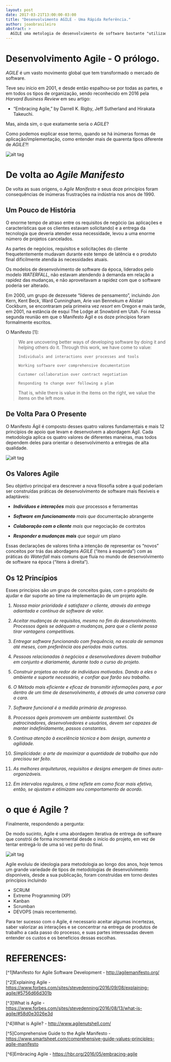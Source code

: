 ```yaml
---
layout: post
date: 2017-03-21T13:00:00-03:00
title: "Desenvolvimento AGILE - Uma Rápida Referência."
author: joaobrasileiro
abstract: >
  AGILE uma metologia de desenvolvimento de software bastante "utilizada" e difundida no mercado. Vamos explorar um pouco e buscar a essência da filosofia AGILE fazendo um breve overview de seus valores e principios básicos.
---
```



# Desenvolvimento Agile - O prólogo.

_AGILE_ é um vasto movimento global que tem transformado o mercado de software.

Teve seu início em 2001, e desde então espalhou-se por todas as partes, e em todos os tipos de organização, sendo reconhecido em 2016 pela _Harvard Business Review_ em seu artigo:

   - “Embracing Agile,” by Darrell K. Rigby, Jeff Sutherland and Hirakata Takeuchi.

Mas, ainda sim, o que exatamente seria o _AGILE_?

Como podemos explicar esse termo, quando se há inúmeras formas de aplicação/implementação, como entender mais de quarenta tipos diferente de _AGILE_?!

![alt tag](/MD/AGILE/PRINCIPLES/img/Agile-40-flavors.jpg)

# De volta ao _Agile Manifesto_

De volta as suas origens, o _Agile Manifesto_ e seus doze princípios foram consequências de inúmeras frustrações na indústria nos anos de 1990.

## Um Pouco de História

O enorme tempo de atraso entre os requisitos de negócio (as aplicações e características que os clientes estavam solicitando) e a entrega da tecnologia que deveria atender essa necessidade, levou a uma enorme número de projetos cancelados.

As partes de negócios, requisitos e solicitações do cliente frequetentemente mudavam durante este tempo de latência e o produto final dificilmente atendia às necessidades atuais.

Os modelos de desenvolvimento de software da época, liderados pelo modelo _WATERFALL_, não estavam atendendo à demanda em relação a rapidez das mudanças, e não aproveitavam a rapidez com que o software poderia ser alterado.

Em 2000, um grupo de dezessete “líderes de pensamento”, incluindo Jon Kern, Kent Beck, Ward Cunningham, Arie van Bennekum e Alistair Cockburn, se encontraram pela primeira vez _resort_ em Oregon e mais tarde, em 2001, na estância de esqui The Lodge at Snowbird em Utah.
Foi nessa segunda reunião em que o Manifesto Ágil e os doze princípios foram formalmente escritos.

O Manifesto [1]:
>We are uncovering better ways of developing software by doing it and helping others do it. Through this work, we have come to value:
>
>     Individuals and interactions over processes and tools
>
>     Working software over comprehensive documentation
>
>     Customer collaboration over contract negotiation
>
>     Responding to change over following a plan
>
>That is, while there is value in the items on the right, we value the items on the left more.

## De Volta Para O Presente

O Manifesto Ágil é composto desses quatro valores fundamentais e mais 12 princípios de apoio que levam e desenvolvem a abordagem Ágil.
Cada metodologia aplica os quatro valores de diferentes maneiras, mas todos dependem deles para orientar o desenvolvimento a entregas de alta qualidade.

![alt tag](/MD/AGILE/PRINCIPLES/img/agile-flow.jpg)

## Os Valores Agile

Seu objetivo principal era descrever a nova filosofia sobre a qual poderiam ser construídas práticas de desenvolvimento de software mais flexíveis e adaptáveis:

   - _**Indivíduos e interações** mais que_ processos e ferramentas
    
   - _**Software em funcionamento** mais que_ documentação abrangente
    
   - _**Colaboração com o cliente** mais que_ negociação de contratos
    
   - _**Responder a mudanças mais** que_ seguir um plano

Essas declarações de valores tinha a intenção de representar os “novos” conceitos por trás das abordagens _AGILE_ (“itens à esquerda”) com as práticas do _Waterfall_ mais comuns que fluía no mundo de desenvolvimento de software na época (“itens à direita”).

## Os 12 Princípios

Esses princípios são um grupo de conceitos guias, com o propósito de ajudar e dar suporte ao time na implementação de um projeto agile.

   1. _Nossa maior prioridade é satisfazer o cliente, através da entrega adiantada e contínua de software de valor._

   2. _Aceitar mudanças de requisitos, mesmo no fim do desenvolvimento. Processos ágeis se adéquam a mudanças, para que o cliente possa tirar vantagens competitivas._

   3. _Entregar software funcionando com frequência, na escala de semanas até meses, com preferência aos períodos mais curtos._

   4. _Pessoas relacionadas à negócios e desenvolvedores devem trabalhar em conjunto e diariamente, durante todo o curso do projeto._

   5. _Construir projetos ao redor de indivíduos motivados. Dando a eles o ambiente e suporte necessário, e confiar que farão seu trabalho._

   6. _O Método mais eficiente e eficaz de transmitir informações para, e por dentro de um time de desenvolvimento, é através de uma conversa cara a cara._

   7. _Software funcional é a medida primária de progresso._

   8. _Processos ágeis promovem um ambiente sustentável. Os patrocinadores, desenvolvedores e usuários, devem ser capazes de manter indefinidamente, passos constantes._

   9. _Contínua atenção à excelência técnica e bom design, aumenta a agilidade._

   10. _Simplicidade: a arte de maximizar a quantidade de trabalho que não precisou ser feito._

   11. _As melhores arquiteturas, requisitos e designs emergem de times auto-organizáveis._

   12. _Em intervalos regulares, o time reflete em como ficar mais efetivo, então, se ajustam e otimizam seu comportamento de acordo._
	

# o que é Agile ?

Finalmente, respondendo a pergunta:

De modo sucinto, Agile é uma abordagem iterativa de entrega de software que constrói de forma incremental desde o início do projeto, em vez de tentar entregá-lo de uma só vez perto do final.

![alt tag](/MD/AGILE/PRINCIPLES/img/agile_x_waterfall.jpg)


Agile evoluiu de ideologia para metodologia ao longo dos anos, hoje temos um grande variedade de tipos de metodologias de desenvolvimento disponíveis, desde a sua publicação, foram construídas em torno destes princípios incluindo 
 - SCRUM
 - Extreme Programming (XP)
 - Kanban
 - Scrumban
 - DEVOPS (mais recentemente).

Para ter sucesso com o Agile, é necessario aceitar algumas incertezas, saber valorizar as interações e se concentrar na entrega de produtos de trabalho a cada passo do processo, e suas partes interessadas devem entender os custos e os benefícios dessas escolhas.

# REFERENCES:

[^1]Manifesto for Agile Software Development  - http://agilemanifesto.org/

[^2]Explaining Agile - https://www.forbes.com/sites/stevedenning/2016/09/08/explaining-agile/#5756d66d301b

[^3]What is Agile - https://www.forbes.com/sites/stevedenning/2016/08/13/what-is-agile/#58d0e3026e3d

[^4]What is Agile? - http://www.agilenutshell.com/

[^5]Comprehensive Guide to the Agile Manifesto - https://www.smartsheet.com/comprehensive-guide-values-principles-agile-manifesto

[^6]Embracing Agile - https://hbr.org/2016/05/embracing-agile
